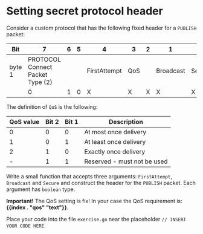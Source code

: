 # Setting secret protocol header

Consider a custom protocol that has the following fixed header for a `PUBLISH` packet:

| **Bit** | **7**                            | **6** | **5** | **4**        | **3** | **2** | **1**     | **0**  |
|---------|----------------------------------|-------|-------|--------------|-------|-------|-----------|--------|
| byte 1  | PROTOCOL Connect Packet Type (2) |       |       | FirstAttempt | QoS   |       | Broadcast | Secure |
|         | 0                                | 1     | 0     | X            | X     | X     | X         | X      |

The definition of `QoS` is the following:

| **QoS value** | **Bit 2** | **Bit 1** | **Description**             |
|---------------|-----------|-----------|-----------------------------|
| 0             | 0         | 0         | At most once delivery       |
| 1             | 0         | 1         | At least once delivery      |
| 2             | 1         | 0         | Exactly once delivery       |
| -             | 1         | 1         | Reserved - must not be used |

Write a small function that accepts three arguments: `FirstAttempt`, `Broadcast` and `Secure` and construct the header for the `PUBLISH` packet. Each argument has `boolean` type.

**Important!** The QoS setting is fix! In your case the QoS requirement is: **{{index . "qos" "text"}}**.

Place your code into the file `exercise.go` near the placeholder `// INSERT YOUR CODE HERE`.

